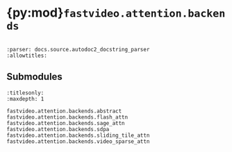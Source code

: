 # {py:mod}`fastvideo.attention.backends`

```{py:module} fastvideo.attention.backends
```

```{autodoc2-docstring} fastvideo.attention.backends
:parser: docs.source.autodoc2_docstring_parser
:allowtitles:
```

## Submodules

```{toctree}
:titlesonly:
:maxdepth: 1

fastvideo.attention.backends.abstract
fastvideo.attention.backends.flash_attn
fastvideo.attention.backends.sage_attn
fastvideo.attention.backends.sdpa
fastvideo.attention.backends.sliding_tile_attn
fastvideo.attention.backends.video_sparse_attn
```
